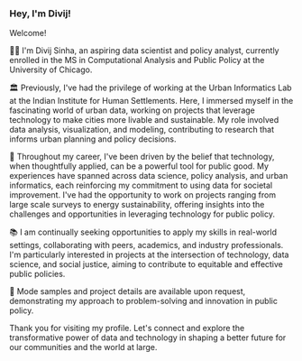 ### Hey, I'm Divij!

Welcome!

👨‍💻 I'm Divij Sinha, an aspiring data scientist and policy analyst, currently enrolled in the MS in Computational Analysis and Public Policy at the University of Chicago. 

🏛 Previously, I've had the privilege of working at the Urban Informatics Lab at the Indian Institute for Human Settlements. Here, I immersed myself in the fascinating world of urban data, working on projects that leverage technology to make cities more livable and sustainable. My role involved data analysis, visualization, and modeling, contributing to research that informs urban planning and policy decisions.

🌟 Throughout my career, I've been driven by the belief that technology, when thoughtfully applied, can be a powerful tool for public good. My experiences have spanned across data science, policy analysis, and urban informatics, each reinforcing my commitment to using data for societal improvement. I've had the opportunity to work on projects ranging from large scale surveys to energy sustainability, offering insights into the challenges and opportunities in leveraging technology for public policy.

📚 I am continually seeking opportunities to apply my skills in real-world settings, collaborating with peers, academics, and industry professionals. I'm particularly interested in projects at the intersection of technology, data science, and social justice, aiming to contribute to equitable and effective public policies.

🌱 Mode samples and project details are available upon request, demonstrating my approach to problem-solving and innovation in public policy.

Thank you for visiting my profile. Let's connect and explore the transformative power of data and technology in shaping a better future for our communities and the world at large.
